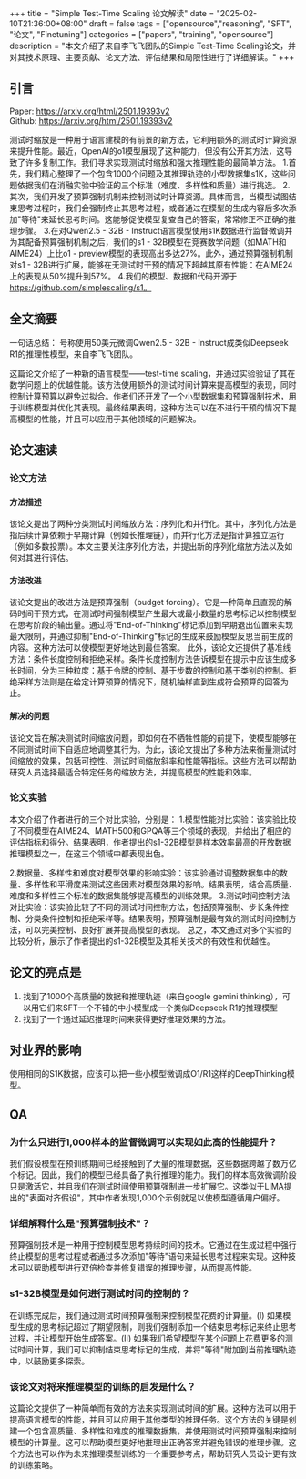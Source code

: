 +++
title = "Simple Test-Time Scaling 论文解读"
date = "2025-02-10T21:36:00+08:00"
draft = false
tags = ["opensource","reasoning", "SFT", "论文", "Finetuning"]
categories = ["papers", "training", "opensource"]
description = "本文介绍了来自李飞飞团队的Simple Test-Time Scaling论文，并对其技术原理、主要贡献、论文方法、评估结果和局限性进行了详细解读。"
+++

## 引言

Paper: <https://arxiv.org/html/2501.19393v2>  
Github: <https://arxiv.org/html/2501.19393v2>  

测试时缩放是一种用于语言建模的有前景的新方法，它利用额外的测试时计算资源来提升性能。最近，OpenAI的o1模型展现了这种能力，但没有公开其方法，这导致了许多复制工作。我们寻求实现测试时缩放和强大推理性能的最简单方法。
1.首先，我们精心整理了一个包含1000个问题及其推理轨迹的小型数据集s1K，这些问题依据我们在消融实验中验证的三个标准（难度、多样性和质量）进行挑选。
2.其次，我们开发了预算强制机制来控制测试时计算资源。具体而言，当模型试图结束思考过程时，我们会强制终止其思考过程，或者通过在模型的生成内容后多次添加"等待"来延长思考时间。这能够促使模型复查自己的答案，常常修正不正确的推理步骤。
3.在对Qwen2.5 - 32B - Instruct语言模型使用s1K数据进行监督微调并为其配备预算强制机制之后，我们的s1 - 32B模型在竞赛数学问题（如MATH和AIME24）上比o1 - preview模型的表现高出多达27%。此外，通过预算强制机制对s1 - 32B进行扩展，能够在无测试时干预的情况下超越其原有性能：在AIME24上的表现从50%提升到57%。
4.我们的模型、数据和代码开源于<https://github.com/simplescaling/s1。>

## 全文摘要

一句话总结： 号称使用50美元微调Qwen2.5 - 32B - Instruct成类似Deepseek R1的推理性模型，来自李飞飞团队。

这篇论文介绍了一种新的语言模型——test-time scaling，并通过实验验证了其在数学问题上的优越性能。该方法使用额外的测试时间计算来提高模型的表现，同时控制计算预算以避免过拟合。作者们还开发了一个小型数据集和预算强制技术，用于训练模型并优化其表现。最终结果表明，这种方法可以在不进行干预的情况下提高模型的性能，并且可以应用于其他领域的问题解决。

## 论文速读

### 论文方法

#### 方法描述

该论文提出了两种分类测试时间缩放方法：序列化和并行化。其中，序列化方法是指后续计算依赖于早期计算（例如长推理链），而并行化方法是指计算独立运行（例如多数投票）。本文主要关注序列化方法，并提出新的序列化缩放方法以及如何对其进行评估。

#### 方法改进

该论文提出的改进方法是预算强制（budget forcing）。它是一种简单且直观的解码时间干预方式，在测试时间强制模型产生最大或最小数量的思考标记以控制模型在思考阶段的输出量。通过将"End-of-Thinking"标记添加到早期退出位置来实现最大限制，并通过抑制"End-of-Thinking"标记的生成来鼓励模型反思当前生成的内容。这种方法可以使模型更好地达到最佳答案。
此外，该论文还提供了基准线方法：条件长度控制和拒绝采样。条件长度控制方法告诉模型在提示中应该生成多长时间，分为三种粒度：基于令牌的控制、基于步数的控制和基于类别的控制。拒绝采样方法则是在给定计算预算的情况下，随机抽样直到生成符合预算的回答为止。

#### 解决的问题

该论文旨在解决测试时间缩放问题，即如何在不牺牲性能的前提下，使模型能够在不同测试时间下自适应地调整其行为。为此，该论文提出了多种方法来衡量测试时间缩放的效果，包括可控性、测试时间缩放斜率和性能等指标。这些方法可以帮助研究人员选择最适合特定任务的缩放方法，并提高模型的性能和效率。

### 论文实验

本文介绍了作者进行的三个对比实验，分别是：
1.模型性能对比实验：该实验比较了不同模型在AIME24、MATH500和GPQA等三个领域的表现，并给出了相应的评估指标和得分。结果表明，作者提出的s1-32B模型是样本效率最高的开放数据推理模型之一，在这三个领域中都表现出色。

2.数据量、多样性和难度对模型效果的影响实验：该实验通过调整数据集中的数量、多样性和平滑度来测试这些因素对模型效果的影响。结果表明，结合高质量、难度和多样性三个标准的数据集能够提高模型的训练效果。
3.测试时间控制方法对比实验：该实验比较了不同的测试时间控制方法，包括预算强制、步长条件控制、分类条件控制和拒绝采样等。结果表明，预算强制是最有效的测试时间控制方法，可以完美控制、良好扩展并提高模型的表现。
总之，本文通过对多个实验的比较分析，展示了作者提出的s1-32B模型及其相关技术的有效性和优越性。

## 论文的亮点是

1. 找到了1000个高质量的数据和推理轨迹（来自google gemini thinking），可以用它们来SFT一个不错的中小模型成一个类似Deepseek R1的推理模型
2. 找到了一个通过延迟推理时间来获得更好推理效果的方法。

## 对业界的影响

使用相同的S1K数据，应该可以把一些小模型微调成O1/R1这样的DeepThinking模型。

## QA

### 为什么只进行1,000样本的监督微调可以实现如此高的性能提升？

我们假设模型在预训练期间已经接触到了大量的推理数据，这些数据跨越了数万亿个标记。因此，我们的模型已经具备了执行推理的能力。我们的样本高效微调阶段只是激活它，并且我们在测试时间使用预算强制进一步扩展它。这类似于LIMA提出的"表面对齐假设"，其中作者发现1,000个示例就足以使模型遵循用户偏好。

### 详细解释什么是"预算强制技术"？

预算强制技术是一种用于控制模型思考持续时间的技术。它通过在生成过程中强行终止模型的思考过程或者通过多次添加"等待"语句来延长思考过程来实现。这种技术可以帮助模型进行双倍检查并修复错误的推理步骤，从而提高性能。

### s1-32B模型是如何进行测试时间的控制的？

在训练完成后，我们通过测试时间预算强制来控制模型花费的计算量。(I) 如果模型生成的思考标记超过了期望限制，则我们强制添加一个结束思考标记来终止思考过程，并让模型开始生成答案。(II) 如果我们希望模型在某个问题上花费更多的测试时间计算，我们可以抑制结束思考标记的生成，并将"等待"附加到当前推理轨迹中，以鼓励更多探索。

### 该论文对将来推理模型的训练的启发是什么？

这篇论文提供了一种简单而有效的方法来实现测试时间的扩展。这种方法可以用于提高语言模型的性能，并且可以应用于其他类型的推理任务。这个方法的关键是创建一个包含高质量、多样性和难度的推理数据集，并使用测试时间预算强制来控制模型的计算量。这可以帮助模型更好地推理出正确答案并避免错误的推理步骤。这个方法也可以作为未来推理模型训练的一个重要参考点，帮助研究人员设计更有效的训练策略。
